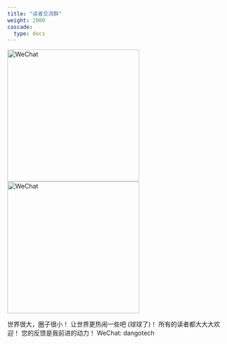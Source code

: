 ```yaml
---
title: "读者交流群"
weight: 2000
cascade:
  type: docs
---
```



<picture>
  <img src="https://static.zdfmc.net/imgs/2025/10/7918949d567afeb1.png" alt="WeChat" width="300">
</picture>
<picture>
  <img src="https://static.zdfmc.net/imgs/2025/10/0d8fc3f543265714.png" alt="WeChat" width="300">
</picture>



世界很大，圈子很小！
让世界更热闹一些吧 (球球了)！
所有的读者都大大大欢迎！
您的反馈是我前进的动力！
WeChat: dangotech